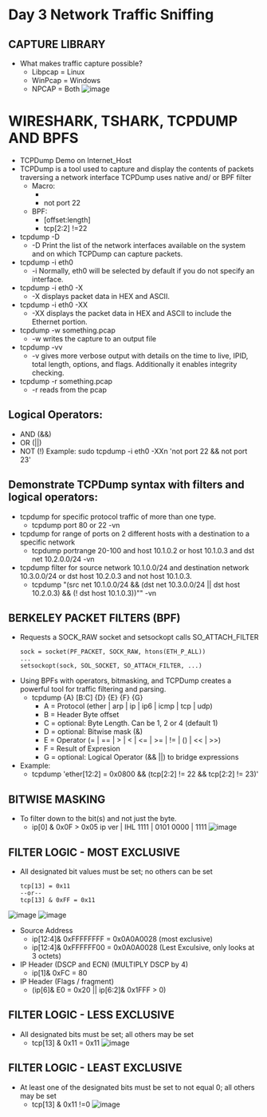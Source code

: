# Day 3 Network Traffic Sniffing 

## CAPTURE LIBRARY
- What makes traffic capture possible?
  - Libpcap = Linux 
  - WinPcap = Windows
  - NPCAP = Both
![image](https://github.com/TJClarke58/Networking.md/assets/140441047/c5d12c60-0143-4650-ad99-47f2463ebccc)

# WIRESHARK, TSHARK, TCPDUMP AND BPFS
- TCPDump Demo on Internet_Host
- TCPDump is a tool used to capture and display the contents of packets traversing a network interface TCPDump uses native and/ or BPF filter
  - Macro:
    - <macro> <value>
    - not port 22
  - BPF:
    - <protocol header> [offset:length] <relation> <value>
    - tcp[2:2] !=22
- tcpdump -D
  - -D Print the list of the network interfaces available on the system and on which TCPDump can capture packets.
- tcpdump -i eth0
  - -i Normally, eth0 will be selected by default if you do not specify an interface.
- tcpdump -i eth0 -X
  - -X displays packet data in HEX and ASCII.
- tcpdump -i eth0 -XX
  - -XX displays the packet data in HEX and ASCII to include the Ethernet portion.
- tcpdump -w something.pcap
  - -w writes the capture to an output file
- tcpdump -vv
  - -v gives more verbose output with details on the time to live, IPID, total length, options, and flags. Additionally it enables integrity checking.
- tcpdump -r something.pcap
  - -r reads from the pcap

## Logical Operators:
- AND (&&)
- OR (||)
- NOT (!)
Example: sudo tcpdump -i eth0 -XXn 'not port 22 && not port 23'

## Demonstrate TCPDump syntax with filters and logical operators:
- tcpdump for specific protocol traffic of more than one type.
  - tcpdump port 80 or 22 -vn
- tcpdump for range of ports on 2 different hosts with a destination to a specific network
  - tcpdump portrange 20-100 and host 10.1.0.2 or host 10.1.0.3 and dst net 10.2.0.0/24 -vn
- tcpdump filter for source network 10.1.0.0/24 and destination network 10.3.0.0/24 or dst host 10.2.0.3 and not host 10.1.0.3.
  - tcpdump "(src net 10.1.0.0/24  && (dst net 10.3.0.0/24 || dst host 10.2.0.3) && (! dst host 10.1.0.3))"" -vn

## BERKELEY PACKET FILTERS (BPF)
- Requests a SOCK_RAW socket and setsockopt calls SO_ATTACH_FILTER
  ```
  sock = socket(PF_PACKET, SOCK_RAW, htons(ETH_P_ALL))
  ...
  setsockopt(sock, SOL_SOCKET, SO_ATTACH_FILTER, ...)
  ```
- Using BPFs with operators, bitmasking, and TCPDump creates a powerful tool for traffic filtering and parsing.
  - tcpdump {A} [B:C] {D} {E} {F} {G}
    - A = Protocol (ether | arp | ip | ip6 | icmp | tcp | udp)
    - B = Header Byte offset
    - C = optional: Byte Length. Can be 1, 2 or 4 (default 1)
    - D = optional: Bitwise mask (&)
    - E = Operator (= | == | > | < | <= | >= | != | () | << | >>)
    - F = Result of Expresion
    - G = optional: Logical Operator (&& ||) to bridge expressions
- Example:
  - tcpdump 'ether[12:2] = 0x0800 && (tcp[2:2] != 22 && tcp[2:2] != 23)'
 
## BITWISE MASKING
- To filter down to the bit(s) and not just the byte.
  - ip[0] & 0x0F > 0x05
    ip ver | IHL
    1111 | 0101
    0000 | 1111
![image](https://github.com/TJClarke58/Networking.md/assets/140441047/1137d1e6-13c2-4a94-8698-06c3f5573c88)

## FILTER LOGIC - MOST EXCLUSIVE
- All designated bit values must be set; no others can be set
  ```
  tcp[13] = 0x11
  --or--
  tcp[13] & 0xFF = 0x11
  ```
![image](https://github.com/TJClarke58/Networking.md/assets/140441047/ae497023-c71b-4bcc-adf4-6c9798115454)
![image](https://github.com/TJClarke58/Networking.md/assets/140441047/83db63b9-4aa0-4590-b63e-e17d88cf9c5c)

- Source Address
  - ip[12:4]& 0xFFFFFFFF = 0x0A0A0028 (most exclusive)
  - ip[12:4]& 0xFFFFFF00 = 0x0A0A0028 (Lest Exculsive, only looks at 3 octets)
- IP Header (DSCP and ECN) (MULTIPLY DSCP by 4)
  - ip[1]& 0xFC = 80
- IP Header (Flags / fragment)
  - (ip[6]& E0 = 0x20 || ip[6:2]& 0x1FFF > 0)

## FILTER LOGIC - LESS EXCLUSIVE
- All designated bits must be set; all others may be set
  - tcp[13] & 0x11 = 0x11
![image](https://github.com/TJClarke58/Networking.md/assets/140441047/89edfd26-de54-454c-88f7-1325629c87e4)

## FILTER LOGIC - LEAST EXCLUSIVE
- At least one of the designated bits must be set to not equal 0; all others may be set
  - tcp[13] & 0x11 !=0
![image](https://github.com/TJClarke58/Networking.md/assets/140441047/e12ec486-137f-4fb2-bac8-5cfb15eb1096)
